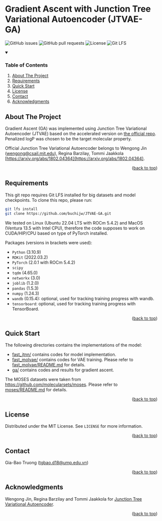 # Gradient Ascent with Junction Tree Variational Autoencoder (JTVAE-GA)

![GitHub issues](https://img.shields.io/github/issues/buchijw/JTVAE-GA?style=for-the-badge)
![GitHub pull requests](https://img.shields.io/github/issues-pr/buchijw/JTVAE-GA?style=for-the-badge)
![License](https://img.shields.io/github/license/buchijw/JTVAE-GA?style=for-the-badge)
![Git LFS](https://img.shields.io/badge/GIT%20LFS-8A2BE2?style=for-the-badge)

<!-- TABLE OF CONTENTS -->

<details open>
  <summary><h3>Table of Contents</h3></summary>
  <ol>
    <li><a href="#about-the-project">About The Project</a></li>
    <li><a href="#requirements">Requirements</a></li>
    <li><a href="#quick-start">Quick Start</a></li>
    <li><a href="#license">License</a></li>
    <li><a href="#contact">Contact</a></li>
    <li><a href="#acknowledgments">Acknowledgments</a></li>
  </ol>
</details>

<!-- ABOUT THE PROJECT -->

## About The Project

Gradient Ascent (GA) was implemented using Junction Tree Variational Autoencoder (JTVAE) based on the accelerated version on [the official repo](https://github.com/wengong-jin/icml18-jtnn). Penalized logP was chosen to be the target molecular property.

Official Junction Tree Variational Autoencoder belongs to Wengong Jin (wengong@csail.mit.edu), Regina Barzilay, Tommi Jaakkola [https://arxiv.org/abs/1802.04364](https://arxiv.org/abs/1802.04364).

<p align="right">(<a href="#readme-top">back to top</a>)</p>

<!-- REQUIREMENTS -->

## Requirements

This git repo requires Git LFS installed for big datasets and model checkpoints. To clone this repo, please run:

```sh {"id":"01HZA2F0VMBH2NZ52DCXCN5CVG"}
git lfs install
git clone https://github.com/buchijw/JTVAE-GA.git
```

We tested on Linux (Ubuntu 22.04 LTS with ROCm 5.4.2) and MacOS (Ventura 13.5 with Intel CPU), therefore the code supposes to work on CUDA/HIP/CPU based on type of PyTorch installed.

Packages (versions in brackets were used):

* `Python` (3.10.9)
* `RDKit` (2022.03.2)
* `PyTorch` (2.0.1 with ROCm 5.4.2)
* `scipy`
* `tqdm` (4.65.0)
* `networkx` (3.0)
* `joblib` (1.2.0)
* `pandas` (1.5.3)
* `numpy` (1.24.3)
* `wandb` (0.15.4): optional, used for tracking training progress with wandb.
* `tensorboard`: optional, used for tracking training progress with TensorBoard.

<p align="right">(<a href="#readme-top">back to top</a>)</p>

<!-- QUICK START -->

## Quick Start

The following directories contains the implementations of the model:

* [fast_jtnn/](fast_jtnn/) contains codes for model implementation.
* [fast_molvae/](fast_molvae/) contains codes for VAE training. Please refer to [fast_molvae/README.md](fast_molvae/README.md) for details.
* [ga/](ga/) contains codes and results for gradient ascent.

The MOSES datasets were taken from https://github.com/molecularsets/moses. Please refer to [moses/README.md](moses/README.md) for details.

<p align="right">(<a href="#readme-top">back to top</a>)</p>

<!-- LICENSE -->

## License

Distributed under the MIT License. See `LICENSE` for more information.

<p align="right">(<a href="#readme-top">back to top</a>)</p>

<!-- CONTACT -->

## Contact

Gia-Bao Truong (tgbao.d18@ump.edu.vn)

<p align="right">(<a href="#readme-top">back to top</a>)</p>

<!-- ACKNOWLEDGMENTS -->

## Acknowledgments

Wengong Jin, Regina Barzilay and Tommi Jaakkola for [Junction Tree Variational Autoencoder](https://arxiv.org/abs/1802.04364).

<p align="right">(<a href="#readme-top">back to top</a>)</p>
